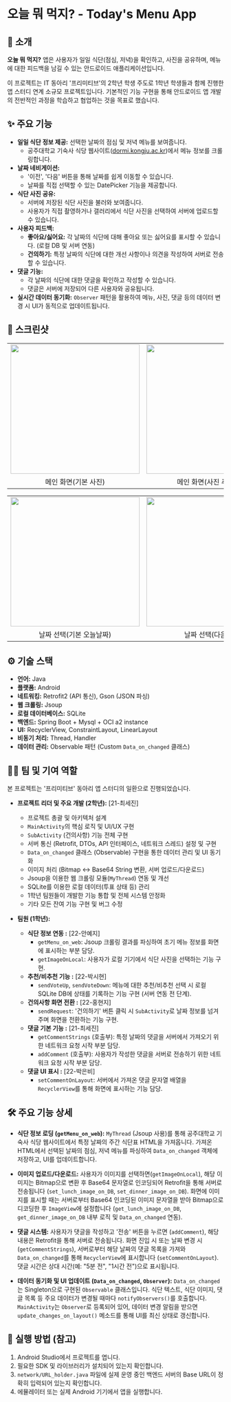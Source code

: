 # 오늘 뭐 먹지? - Today's Menu App

## 🌟 소개

**오늘 뭐 먹지?** 앱은 사용자가 일일 식단(점심, 저녁)을 확인하고, 사진을 공유하며, 메뉴에 대한 피드백을 남길 수 있는 안드로이드 애플리케이션입니다.

이 프로젝트는 IT 동아리 '프리미티브'의 2학년 학생 주도로 1학년 학생들과 함께 진행한 앱 스터디 연계 소규모 프로젝트입니다. 기본적인 기능 구현을 통해 안드로이드 앱 개발의 전반적인 과정을 학습하고 협업하는 것을 목표로 했습니다.

## ✨ 주요 기능

- **일일 식단 정보 제공:** 선택한 날짜의 점심 및 저녁 메뉴를 보여줍니다.
    - 공주대학교 기숙사 식당 웹사이트([dormi.kongju.ac.kr](https://dormi.kongju.ac.kr/))에서 메뉴 정보를 크롤링합니다.
- **날짜 네비게이션:**
    - '이전', '다음' 버튼을 통해 날짜를 쉽게 이동할 수 있습니다.
    - 날짜를 직접 선택할 수 있는 DatePicker 기능을 제공합니다.
- **식단 사진 공유:**
    - 서버에 저장된 식단 사진을 불러와 보여줍니다.
    - 사용자가 직접 촬영하거나 갤러리에서 식단 사진을 선택하여 서버에 업로드할 수 있습니다.
- **사용자 피드백:**
    - **좋아요/싫어요:** 각 날짜의 식단에 대해 좋아요 또는 싫어요를 표시할 수 있습니다. (로컬 DB 및 서버 연동)
    - **건의하기:** 특정 날짜의 식단에 대한 개선 사항이나 의견을 작성하여 서버로 전송할 수 있습니다.
- **댓글 기능:**
    - 각 날짜의 식단에 대한 댓글을 확인하고 작성할 수 있습니다.
    - 댓글은 서버에 저장되어 다른 사용자와 공유됩니다.
- **실시간 데이터 동기화:** `Observer` 패턴을 활용하여 메뉴, 사진, 댓글 등의 데이터 변경 시 UI가 동적으로 업데이트됩니다.



## 📸 스크린샷

<table align="center">
        <tr>
            <td align="center">
                  <img src="https://github.com/user-attachments/assets/a4ca6d72-347b-4531-841c-c49c66343426" width="300rem">
            </td>
            <td align="center">
                  <img src="https://github.com/user-attachments/assets/94ac6e86-35ad-4be8-aefc-5e2babc70515" width="300rem">
            </td>
            <td align="center">
                  <img src="https://github.com/user-attachments/assets/f5b3fcc1-e4cb-4cd7-bb5b-c93e28a06dd5" width="300rem">
            </td>
            <td align="center">
                  <img src="https://github.com/user-attachments/assets/0f9da268-845a-4253-80fd-a9f863b84295" width="300rem">
            </td>
      </tr>
      <tr>
            <td align="center">
                  메인 화면(기본 사진)
            </td>
            <td align="center">
                  메인 화면(사진 추가 후)
            </td>
            <td align="center">
                  건의하기 화면
            </td>
            <td align="center">
                  건의 전송 (토스트 메세지)
            </td>
      </tr>
</table>
<table align="center">
      <tr>
            <td align="center">
                  <img src="https://github.com/user-attachments/assets/0deb0d74-db3d-4a3d-b117-681a837ce7d2" width="300rem" >
            </td>
            <td align="center">
                  <img src="https://github.com/user-attachments/assets/140fe0c1-cf8c-43dc-9fd9-5a9042b818e3" width="300rem">
            </td>
            <td align="center">
                   <img src="https://github.com/user-attachments/assets/bb5b2742-22fd-4188-b3bd-7839b360385c" width="300rem">
            </td>
      </tr>
      <tr>
            <td align="center">
                  날짜 선택(기본 오늘날짜)
            </td>
            <td align="center">
                  날짜 선택(다음 날)
            </td>
            <td align="center">
                  확인 버튼 수행
            </td>
      </tr>
</table>   


## ⚙️ 기술 스택

* **언어:** Java
* **플랫폼:** Android
* **네트워킹:** Retrofit2 (API 통신), Gson (JSON 파싱)
* **웹 크롤링:** Jsoup
* **로컬 데이터베이스:** SQLite
* **백엔드:** Spring Boot + Mysql + OCI a2 instance
* **UI:** RecyclerView, ConstraintLayout, LinearLayout
* **비동기 처리:** Thread, Handler
* **데이터 관리:** Observable 패턴 (Custom `Data_on_changed` 클래스)

## 🧑‍💻 팀 및 기여 역할

본 프로젝트는 '프리미티브' 동아리 앱 스터디의 일환으로 진행되었습니다.

* **프로젝트 리더 및 주요 개발 (2학년):** [21-최세진]
    * 프로젝트 총괄 및 아키텍처 설계
    * `MainActivity`의 핵심 로직 및 UI/UX 구현
    * `SubActivity` (건의사항) 기능 전체 구현
    * 서버 통신 (Retrofit, DTOs, API 인터페이스, 네트워크 스레드) 설정 및 구현
    * `Data_on_changed` 클래스 (Observable) 구현을 통한 데이터 관리 및 UI 동기화
    * 이미지 처리 (Bitmap <-> Base64 String 변환, 서버 업로드/다운로드)
    * Jsoup을 이용한 웹 크롤링 모듈(`MyThread`) 연동 및 개선
    * SQLite를 이용한 로컬 데이터(투표 상태 등) 관리
    * 1학년 팀원들이 개발한 기능 통합 및 전체 시스템 안정화
    * 기타 모든 잔여 기능 구현 및 버그 수정

* **팀원 (1학년):**
    * **식단 정보 연동 :** [22-안예지]
        * `getMenu_on_web`: Jsoup 크롤링 결과를 파싱하여 초기 메뉴 정보를 화면에 표시하는 부분 담당.
        * `getImageOnLocal`: 사용자가 로컬 기기에서 식단 사진을 선택하는 기능 구현.
    * **추천/비추천 기능 :** [22-박시현]
        * `sendVoteUp`, `sendVoteDown`: 메뉴에 대한 추천/비추천 선택 시 로컬 SQLite DB에 상태를 기록하는 기능 구현 (서버 연동 전 단계).
    * **건의사항 화면 전환 :** [22-홍현지]
        * `sendRequest`: '건의하기' 버튼 클릭 시 `SubActivity`로 날짜 정보를 넘겨주며 화면을 전환하는 기능 구현.
    * **댓글 기본 기능 :** [21-최세진]
        * `getCommentStrings` (호출부): 특정 날짜의 댓글을 서버에서 가져오기 위한 네트워크 요청 시작 부분 담당.
        * `addComment` (호출부): 사용자가 작성한 댓글을 서버로 전송하기 위한 네트워크 요청 시작 부분 담당.
    * **댓글 UI 표시 :** [22-박은비]
        * `setCommentOnLayout`: 서버에서 가져온 댓글 문자열 배열을 `RecyclerView`를 통해 화면에 표시하는 기능 담당.

## 🛠️ 주요 기능 상세

* **식단 정보 로딩 (`getMenu_on_web`):**
    `MyThread` (Jsoup 사용)를 통해 공주대학교 기숙사 식당 웹사이트에서 특정 날짜의 주간 식단표 HTML을 가져옵니다.
    가져온 HTML에서 선택된 날짜의 점심, 저녁 메뉴를 파싱하여 `Data_on_changed` 객체에 저장하고, UI를 업데이트합니다.

* **이미지 업로드/다운로드:**
    사용자가 이미지를 선택하면(`getImageOnLocal`), 해당 이미지는 Bitmap으로 변환 후 Base64 문자열로 인코딩되어 Retrofit을 통해 서버로 전송됩니다 (`set_lunch_image_on_DB`, `set_dinner_image_on_DB`).
    화면에 이미지를 표시할 때는 서버로부터 Base64 인코딩된 이미지 문자열을 받아 Bitmap으로 디코딩한 후 `ImageView`에 설정합니다 (`get_lunch_image_on_DB`, `get_dinner_image_on_DB` 내부 로직 및 `Data_on_changed` 연동).

* **댓글 시스템:**
    사용자가 댓글을 작성하고 '전송' 버튼을 누르면 (`addComment`), 해당 내용은 Retrofit을 통해 서버로 전송됩니다.
    화면 진입 시 또는 날짜 변경 시 (`getCommentStrings`), 서버로부터 해당 날짜의 댓글 목록을 가져와 `Data_on_changed`를 통해 `RecyclerView`에 표시합니다 (`setCommentOnLayout`). 댓글 시간은 상대 시간(예: "5분 전", "1시간 전")으로 표시됩니다.

* **데이터 동기화 및 UI 업데이트 (`Data_on_changed`, `Observer`):**
    `Data_on_changed`는 Singleton으로 구현된 `Observable` 클래스입니다.
    식단 텍스트, 식단 이미지, 댓글 목록 등 주요 데이터가 변경될 때마다 `notifyObservers()`를 호출합니다.
    `MainActivity`는 `Observer`로 등록되어 있어, 데이터 변경 알림을 받으면 `update_changes_on_layout()` 메소드를 통해 UI를 최신 상태로 갱신합니다.

## 🚀 실행 방법 (참고)

1.  Android Studio에서 프로젝트를 엽니다.
2.  필요한 SDK 및 라이브러리가 설치되어 있는지 확인합니다.
3.  `network/URL_holder.java` 파일에 실제 운영 중인 백엔드 서버의 Base URL이 정확히 입력되어 있는지 확인합니다.
4.  에뮬레이터 또는 실제 Android 기기에서 앱을 실행합니다.

